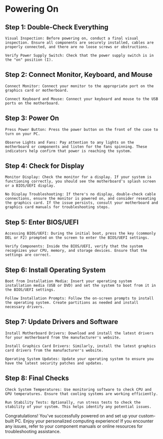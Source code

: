 # Powering On

## Step 1: Double-Check Everything

    Visual Inspection: Before powering on, conduct a final visual inspection. Ensure all components are securely installed, cables are properly connected, and there are no loose screws or obstructions.

    Verify Power Supply Switch: Check that the power supply switch is in the "on" position (I).

## Step 2: Connect Monitor, Keyboard, and Mouse

    Connect Monitor: Connect your monitor to the appropriate port on the graphics card or motherboard.

    Connect Keyboard and Mouse: Connect your keyboard and mouse to the USB ports on the motherboard.

## Step 3: Power On

    Press Power Button: Press the power button on the front of the case to turn on your PC.

    Observe Lights and Fans: Pay attention to any lights on the motherboard or components and listen for the fans spinning. These indicators help confirm that power is reaching the system.

## Step 4: Check for Display

    Monitor Display: Check the monitor for a display. If your system is functioning correctly, you should see the motherboard's splash screen or a BIOS/UEFI display.

    No Display Troubleshooting: If there's no display, double-check cable connections, ensure the monitor is powered on, and consider reseating the graphics card. If the issue persists, consult your motherboard and graphics card manuals for troubleshooting steps.

## Step 5: Enter BIOS/UEFI

    Accessing BIOS/UEFI: During the initial boot, press the key (commonly DEL or F2) prompted on the screen to enter the BIOS/UEFI settings.

    Verify Components: Inside the BIOS/UEFI, verify that the system recognizes your CPU, memory, and storage devices. Ensure that the settings are correct.

## Step 6: Install Operating System

    Boot from Installation Media: Insert your operating system installation media (USB or DVD) and set the system to boot from it in the BIOS/UEFI settings.

    Follow Installation Prompts: Follow the on-screen prompts to install the operating system. Create partitions as needed and install necessary drivers.

## Step 7: Update Drivers and Software

    Install Motherboard Drivers: Download and install the latest drivers for your motherboard from the manufacturer's website.

    Install Graphics Card Drivers: Similarly, install the latest graphics card drivers from the manufacturer's website.

    Operating System Updates: Update your operating system to ensure you have the latest security patches and updates.

## Step 8: Final Checks

    Check System Temperatures: Use monitoring software to check CPU and GPU temperatures. Ensure that cooling systems are working efficiently.

    Run Stability Tests: Optionally, run stress tests to check the stability of your system. This helps identify any potential issues.

Congratulations! You've successfully powered on and set up your custom-built PC. Enjoy your personalized computing experience! If you encounter any issues, refer to your component manuals or online resources for troubleshooting assistance.
